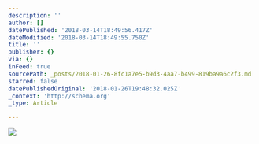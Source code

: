 ```yaml
---
description: ''
author: []
datePublished: '2018-03-14T18:49:56.417Z'
dateModified: '2018-03-14T18:49:55.750Z'
title: ''
publisher: {}
via: {}
inFeed: true
sourcePath: _posts/2018-01-26-8fc1a7e5-b9d3-4aa7-b499-819ba9a6c2f3.md
starred: false
datePublishedOriginal: '2018-01-26T19:48:32.025Z'
_context: 'http://schema.org'
_type: Article

---
```

![](https://the-grid-user-content.s3-us-west-2.amazonaws.com/a1713c96-d9c1-4dba-a0a7-5d327e0fe217.jpg)
